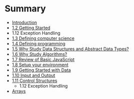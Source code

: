 # Summary

* [Introduction](README.md)
* [1.2 Getting Started](1_02.md)
* 1.12 Exception Handling
* [1.3 Defining computer science](1_03.md)
* [1.4 Defining programming](1_04.md)
* [1.5 Why Study Data Structures and Abstract Data Types?](1_05.md)
* [1.6 Why Study Algorithms?](1_06.md)
* [1.7 Review of Basic JavaScript](1_07.md)
* [1.8 Setup your environment](1_08.md)
* [1.9 Getting Started with Data](1_09.md)
* [1.10 Input and Output](1_10.md)
* [1.11 Control Structures](1_11.md)
   * 1.12 Exception Handling
* [Arrays](chapter1.md)

